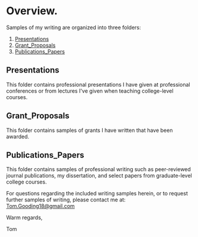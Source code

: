 # Overview.

Samples of my writing are organized into three folders:
1) [Presentations](https://github.com/Tom-Gooding/Portfolio/tree/a5ca0ebd081b05b1cec3d57bedcb64a8cfc6af6f/Writing%20Samples/Presentations)
2) [Grant_Proposals](https://github.com/Tom-Gooding/Portfolio/tree/a5ca0ebd081b05b1cec3d57bedcb64a8cfc6af6f/Writing%20Samples/Grant_Proposals)
3) [Publications_Papers](https://github.com/Tom-Gooding/Portfolio/tree/a5ca0ebd081b05b1cec3d57bedcb64a8cfc6af6f/Writing%20Samples/Publications_Papers)

## Presentations
This folder contains professional presentations I have given at professional conferences or from lectures I've given when teaching college-level courses. 

## Grant_Proposals
This folder contains samples of grants I have written that have been awarded. 

## Publications_Papers 
This folder contains samples of professional writing such as peer-reviewed journal publications, my dissertation, and select papers from graduate-level college courses. 

For questions regarding the included writing samples herein, or to request further samples of writing, please contact me at: 
Tom.Gooding18@gmail.com

Warm regards, 

Tom
